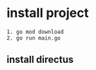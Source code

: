 # install project
    1. go mod download
    2. go run main.go

## install directus
```docker-compose up -d
```

